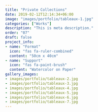 ```yaml
---
title: "Private Collections"
date: 2019-02-12T12:14:34+06:00
image: "images/portfolio/tableaux-1.jpg"
categories: ["Works"]
description: "This is meta description."
order: "07"
draft: false
project_info:
- name: "Format"
  icon: "fas fa-ruler-combined"
  content: "50cm x 40cm"
- name: "Support"
  icon: "fas fa-paint-brush"
  content: "Watercolor on Paper"
gallery_images:
- images/portfolio/tableaux-2.jpg
- images/portfolio/tableaux-3.jpg
- images/portfolio/tableaux-4.jpg
- images/portfolio/tableaux-5.jpg
- images/portfolio/tableaux-6.jpg
- images/portfolio/tableaux-7.jpg
---
```


